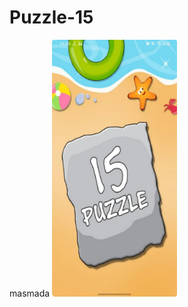 # Puzzle-15
masmada
<img src="images/photo_2025-04-16_10-32-35.jpg" alt="Puzzle Image" width="200"/>
